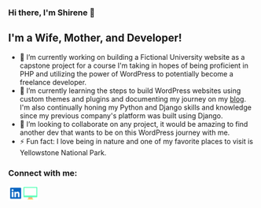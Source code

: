 ### Hi there, I'm Shirene 👋

## I'm a Wife, Mother, and Developer!
- 🔭 I’m currently working on building a Fictional University website as a capstone project for a course I'm taking in hopes of being proficient in PHP and utilizing the power of WordPress to potentially become a freelance developer.
- 🌱 I’m currently learning the steps to build WordPress websites using custom themes and plugins and documenting my journey on my [blog](https://shireneboyd.hashnode.dev/discovering-wordpress-my-learning-journey). I'm also continually honing my Python and Django skills and knowledge since my previous company's platform was built using Django.
- 👯 I’m looking to collaborate on any project, it would be amazing to find another dev that wants to be on this WordPress journey with me.
- ⚡ Fun fact: I love being in nature and one of my favorite places to visit is Yellowstone National Park.

### Connect with me:
[<img align="left" alt="LinkedIn Icon" width="30px" src="/linkedin-svgrepo-com.svg" />](https://www.linkedin.com/in/shirene-boyd/)
[<img align="left" alt="Personal Website Icon" width="30px" src="/website-2-svgrepo-com.svg" />](https://www.linkedin.com/in/shirene-boyd/)

<!--
**shirenekboyd/shirenekboyd** is a ✨ _special_ ✨ repository because its `README.md` (this file) appears on your GitHub profile.

Here are some ideas to get you started:

- 🔭 I’m currently working on ...
- 🌱 I’m currently learning ...
- 👯 I’m looking to collaborate on ...
- 🤔 I’m looking for help with ...
- 💬 Ask me about ...
- 📫 How to reach me: ...
- 😄 Pronouns: ...
- ⚡ Fun fact: ...
-->
